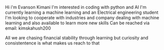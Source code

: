 Hi i'm Evanson Kimani
I'm interested in coding with python and AI
I'm currently learning a machine learning and an Electrical engineering student
I'm looking to cooperate with industries and company dealing with machine learning and also available to learn more new skills
Can be reached via email: kimskahush200 

All we are chasing financial stability through learning but curiosity and consistentence is what makes us reach to that

<!---
Evans200png/Evans200png is a ✨ special ✨ repository because its `README.md` (this file) appears on your GitHub profile.
You can click the Preview link to take a look at your changes.
--->
